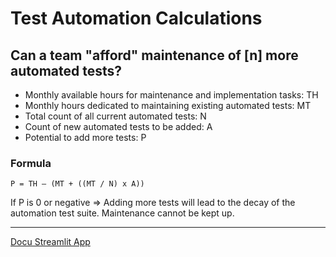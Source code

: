 # Test Automation Calculations

## Can a team "afford" maintenance of [n] more automated tests?

- Monthly available hours for maintenance and implementation tasks: TH
- Monthly hours dedicated to maintaining existing automated tests: MT 
- Total count of all current automated tests: N 
- Count of new automated tests to be added: A 
- Potential to add more tests: P

### Formula
`P = TH – (MT + ((MT / N) x A))`

If P is 0 or negative 
=> Adding more tests will lead to the decay of the automation test suite. Maintenance cannot be kept up.

***

[Docu Streamlit App](docs/Streamlit-App.md)